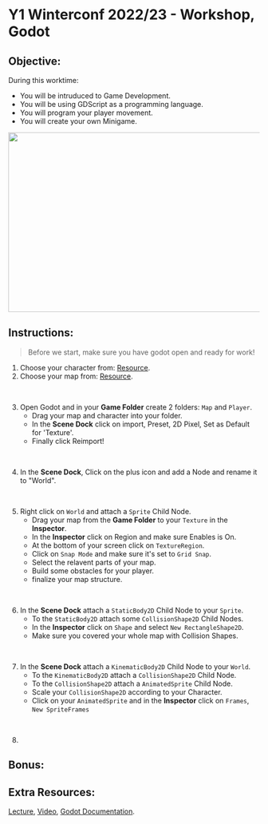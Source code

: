   # Y1 Winterconf 2022/23 - Workshop, Godot
  
  ## Objective:
  During this worktime: 
  - You will be intruduced to Game Development.
  - You will be using GDScript as a programming language.
  - You will program your player movement.
  - You will create your own Minigame.

<div align="center">
<img src="https://i.redd.it/4vepr95bye861.gif" width="640" height="360" />
</div>


## Instructions:
> Before we start, make sure you have godot open and ready for work!

1. Choose your character from: [Resource](https://drive.google.com/drive/folders/17heoqicF1QPqbZkdqBJTqS7rkZeMe7k_).
2. Choose your map from: [Resource](https://drive.google.com/drive/folders/1qKDc3ycTWMciUUyECka5DdPp5M8XxmWL).
<br>

3. Open Godot and in your **Game Folder** create 2 folders: `Map` and `Player`.
    - Drag your map and character into your folder.
    - In the **Scene Dock** click on import, Preset, 2D Pixel, Set as Default for 'Texture'.
    - Finally click Reimport!
<br>

4. In the **Scene Dock**, Click on the plus icon and add a Node and rename it to "World".  

<br>

5. Right click on `World` and attach a `Sprite` Child Node. 
    - Drag your map from the **Game Folder** to your `Texture` in the **Inspector**.
    - In the **Inspector** click on Region and make sure Enables is On.
    - At the bottom of your screen click on `TextureRegion`.
    - Click on `Snap Mode` and make sure it's set to `Grid Snap`.
    - Select the relavent parts of your map.
    - Build some obstacles for your player.
    - finalize your map structure.

<br>  

6. In the **Scene Dock** attach a `StaticBody2D` Child Node to your `Sprite`.
    - To the `StaticBody2D` attach some `CollisionShape2D` Child Nodes.
    - In the **Inspector** click on `Shape` and select `New RectangleShape2D`.
    - Make sure you covered your whole map with Collision Shapes.
  
<br> 

7. In the **Scene Dock** attach a `KinematicBody2D` Child Node to your `World`.
    - To the `KinematicBody2D` attach a `CollisionShape2D` Child Node.
    - To the `CollisionShape2D` attach a `AnimatedSprite` Child Node.
    - Scale your `CollisionShape2D` according to your Character.
    - Click on your `AnimatedSprite` and in the **Inspector** click on `Frames`, `New SpriteFrames`


<br> 

8.


## Bonus:

## Extra Resources:
[Lecture](https://docs.google.com/presentation/d/1dV9A2t-hab9TFk4qK4kSlH3Dy74iri7XSTFc9AFVvkY/edit#slide=id.g1bf1654ac85_0_357),
[Video](https://www.youtube.com/playlist?list=PL9FzW-m48fn2jlBu_0DRh7PvAt-GULEmd),
[Godot Documentation](https://docs.godotengine.org/en/stable/index.html).





